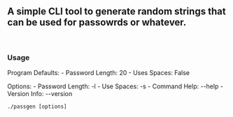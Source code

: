 ## A simple CLI tool to generate random strings that can be used for passowrds or whatever.
<br>

### Usage

Program Defaults:
    - Password Length: 20
    - Uses Spaces: False

Options:
    - Password Length: -l
    - Use Spaces: -s
    - Command Help: --help
    - Version Info: --version

`./passgen [options]`

